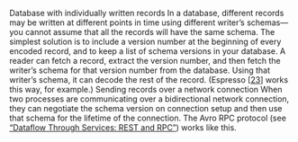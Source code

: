 Database with individually written records In a database, different records may be written at different points in time using different
writer’s schemas—you cannot assume that all the records will have the same schema. The simplest
solution is to include a version number at the beginning of every encoded record, and to keep a
list of schema versions in your database. A reader can fetch a record, extract the version number,
and then fetch the writer’s schema for that version number from the database. Using that writer’s
schema, it can decode the rest of the record.
 (Espresso
[[23](ch04.html#Auradkar2015wz)]
works this way, for example.) Sending records over a network connection 
When two processes are communicating over a bidirectional network connection, they can negotiate
the schema version on connection setup and then use that schema for the lifetime of the
connection. The Avro RPC protocol (see [“Dataflow Through Services: REST and RPC”](#sec_encoding_dataflow_rpc)) works like this.